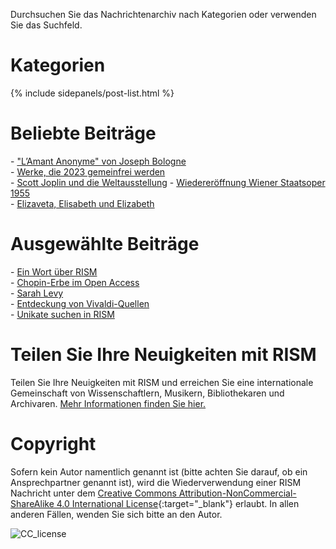 Durchsuchen Sie das Nachrichtenarchiv nach Kategorien oder verwenden Sie das Suchfeld.

# Kategorien

{% include sidepanels/post-list.html %}

# Beliebte Beiträge  

\- ["L’Amant Anonyme" von Joseph Bologne](/new_publications/2020/12/07/joseph-bolognes-lamant-anonyme.html)  
\- [Werke, die 2023 gemeinfrei werden](/in_the_news/2023/02/14/public-domain-2023.html)  
\- [Scott Joplin und die Weltausstellung](/musical_anniversaries/2017/03/30/scott-joplins-the-cascades-and-the-st-louis-worlds.html)
\- [Wiedereröffnung Wiener Staatsoper 1955](/musical_anniversaries/2020/11/05/the-reopening-of-the-vienna-state-opera-in-1955.html)  
\- [Elizaveta, Elisabeth und Elizabeth](/rism_a_z/2015/02/23/elizaveta-elisabeth-and-elizabeth.html)  
   

# Ausgewählte Beiträge  

\- [Ein Wort über RISM](/new_at_rism/2023/10/12/a-word-about-rism.html)  
\- [Chopin-Erbe im Open Access](/electronic_resources/2022/05/12/chopin-heritage-in-open-access.html)  
\- [Sarah Levy](/rism_a_z/2016/09/29/sara-levy.html)   
\- [Entdeckung von Vivaldi-Quellen](/rediscovered/2014/08/11/vivaldi-embedded-violin-concerto-by-brescianello.html)  
\- [Unikate suchen in RISM](/electronic_resources/2023/08/31/finding-unica-in-the-rism-database.html)    

# Teilen Sie Ihre Neuigkeiten mit RISM  

Teilen Sie Ihre Neuigkeiten mit RISM und erreichen Sie eine internationale Gemeinschaft von Wissenschaftlern, Musikern, Bibliothekaren und Archivaren. [Mehr Informationen finden Sie hier.](/community/share-your-news.html)  


# Copyright

Sofern kein Autor namentlich genannt ist (bitte achten Sie darauf, ob ein Ansprechpartner genannt ist), wird die Wiederverwendung einer RISM Nachricht unter dem [Creative Commons Attribution-NonCommercial-ShareAlike 4.0 International License](http://creativecommons.org/licenses/by-nc-sa/4.0/){:target="_blank"} erlaubt. In allen anderen Fällen, wenden Sie sich bitte an den Autor.

![CC_license](/images/CC_license.png)
